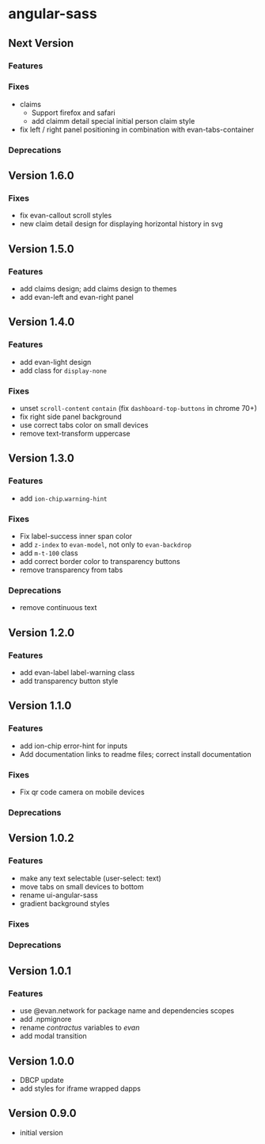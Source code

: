 # angular-sass

## Next Version
### Features
### Fixes
- claims
  - Support firefox and safari
  - add claimm detail special initial person claim style
- fix left / right panel positioning in combination with evan-tabs-container

### Deprecations

## Version 1.6.0
### Fixes
- fix evan-callout scroll styles
- new claim detail design for displaying horizontal history in svg

## Version 1.5.0
### Features
- add claims design; add claims design to themes
- add evan-left and evan-right panel

## Version 1.4.0
### Features
- add evan-light design
- add class for `display-none`

### Fixes
- unset `scroll-content` `contain` (fix `dashboard-top-buttons` in chrome 70+)
- fix right side panel background
- use correct tabs color on small devices
- remove text-transform uppercase

## Version 1.3.0
### Features
- add `ion-chip`.`warning-hint`

### Fixes
- Fix label-success inner span color
- add `z-index` to `evan-model`, not only to `evan-backdrop`
- add `m-t-100` class
- add correct border color to transparency buttons
- remove transparency from tabs

### Deprecations
- remove continuous text

## Version 1.2.0
### Features
- add evan-label label-warning class
- add transparency button style

##  Version 1.1.0
### Features
- add ion-chip error-hint for inputs
- Add documentation links to readme files; correct install documentation

### Fixes
- Fix qr code camera on mobile devices

### Deprecations

## Version 1.0.2
### Features
- make any text selectable (user-select: text)
- move tabs on small devices to bottom
- rename ui-angular-sass
- gradient background styles

### Fixes
### Deprecations

## Version 1.0.1
### Features
- use @evan.network for package name and dependencies scopes
- add .npmignore
- rename *contractus* variables to *evan*
- add modal transition

## Version 1.0.0
- DBCP update
- add styles for iframe wrapped dapps

## Version 0.9.0
- initial version